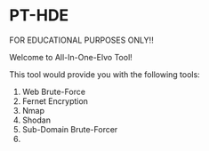 # PT-HDE
FOR EDUCATIONAL PURPOSES ONLY!! 

 Welcome to All-In-One-Elvo Tool!
 
 This tool would provide you with the following tools:
 1. Web Brute-Force
 2. Fernet Encryption
 3. Nmap
 4. Shodan
 5. Sub-Domain Brute-Forcer
 6. 
 
 
